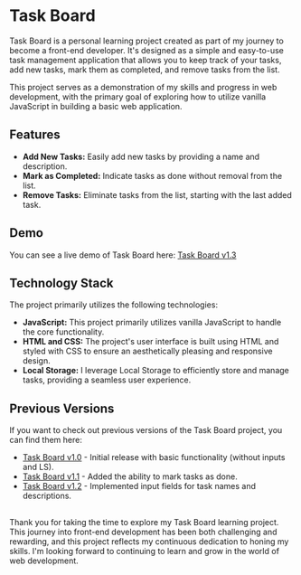 # Task Board

Task Board is a personal learning project created as part of my journey to become a front-end developer. It's designed as a simple and easy-to-use task management application that allows you to keep track of your tasks, add new tasks, mark them as completed, and remove tasks from the list. 

This project serves as a demonstration of my skills and progress in web development, with the primary goal of exploring how to utilize vanilla JavaScript in building a basic web application.

## Features
- **Add New Tasks:** Easily add new tasks by providing a name and description.
- **Mark as Completed:** Indicate tasks as done without removal from the list.
- **Remove Tasks:** Eliminate tasks from the list, starting with the last added task.

## Demo
You can see a live demo of Task Board here: [Task Board v1.3](https://mucanastasia.github.io/taskBoard/)

## Technology Stack
The project primarily utilizes the following technologies:

- **JavaScript:** This project primarily utilizes vanilla JavaScript to handle the core functionality.
- **HTML and CSS:** The project's user interface is built using HTML and styled with CSS to ensure an aesthetically pleasing and responsive design.
- **Local Storage:** I leverage Local Storage to efficiently store and manage tasks, providing a seamless user experience.

## Previous Versions
If you want to check out previous versions of the Task Board project, you can find them here:

- [Task Board v1.0](https://mucanastasia.github.io/taskBoard/v1_0/) - Initial release with basic functionality (without inputs and LS).
- [Task Board v1.1](https://mucanastasia.github.io/taskBoard/v1_1/) - Added the ability to mark tasks as done.
- [Task Board v1.2](https://mucanastasia.github.io/taskBoard/v1_2(wInput)/) - Implemented input fields for task names and descriptions.

##
Thank you for taking the time to explore my Task Board learning project. This journey into front-end development has been both challenging and rewarding, and this project reflects my continuous dedication to honing my skills. I'm looking forward to continuing to learn and grow in the world of web development.
